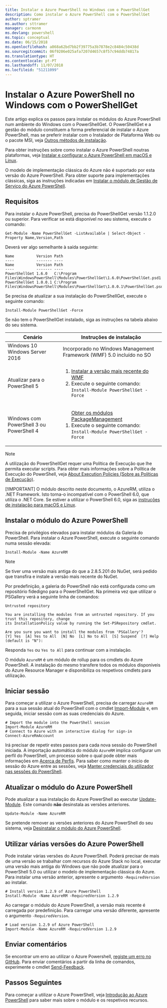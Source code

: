 ```yaml
---
title: Instalar o Azure PowerShell no Windows com o PowerShellGet
description: Como instalar o Azure PowerShell com o PowerShellGet
author: sptramer
ms.author: sttramer
manager: carmonm
ms.devlang: powershell
ms.topic: conceptual
ms.date: 06/15/2018
ms.openlocfilehash: a868a62bd7bb2f39775a3b7878e2c8484c50438d
ms.sourcegitcommit: 06f9206e025afa7207d4657c8f57c94ddb74817a
ms.translationtype: HT
ms.contentlocale: pt-PT
ms.lasthandoff: 11/07/2018
ms.locfileid: "51211099"
---
```

# <a name="install-azure-powershell-on-windows-with-powershellget"></a>Instalar o Azure PowerShell no Windows com o PowerShellGet

Este artigo explica os passos para instalar os módulos do Azure PowerShell num ambiente do Windows com o PowerShellGet. O PowerShellGet e a gestão do módulo constituem a forma preferencial de instalar o Azure PowerShell, mas se preferir instalar com o Instalador de Plataforma Web ou o pacote MSI, veja [Outros métodos de instalação](other-install.md).

Para obter instruções sobre como instalar o Azure PowerShell noutras plataformas, veja [Instalar e configurar o Azure PowerShell em macOS e Linux](install-azurermps-maclinux.md).

O modelo de implementação clássica do Azure não é suportado por esta versão do Azure PowerShell. Para obter suporte para implementações clássicas, siga as instruções indicadas em [Instalar o módulo de Gestão de Serviço do Azure PowerShell](/powershell/azure/servicemanagement/install-azure-ps).

## <a name="requirements"></a>Requisitos

Para instalar o Azure PowerShell, precisa do PowerShellGet versão 1.1.2.0 ou superior. Para verificar se está disponível no seu sistema, execute o comando:

```powershell-interactive
Get-Module -Name PowerShellGet -ListAvailable | Select-Object -Property Name,Version,Path
```

Deverá ver algo semelhante à saída seguinte:

```output
Name          Version Path
----          ------- ----
Name          Version Path
----          ------- ----
PowerShellGet 1.6.0   C:\Program Files\WindowsPowerShell\Modules\PowerShellGet\1.6.0\PowerShellGet.psd1
PowerShellGet 1.0.0.1 C:\Program Files\WindowsPowerShell\Modules\PowerShellGet\1.0.0.1\PowerShellGet.psd1
```

Se precisa de atualizar a sua instalação do PowerShellGet, execute o seguinte comando:

```powershell-interactive
Install-Module PowerShellGet -Force
```

Se não tem o PowerShellGet instalado, siga as instruções na tabela abaixo do seu sistema.

|Cenário|Instruções de instalação|
|---|---|
|Windows 10<br/>Windows Server 2016|Incorporado no Windows Management Framework (WMF) 5.0 incluído no SO|
|Atualizar para o PowerShell 5| <ol><li>[Instalar a versão mais recente do WMF](https://www.microsoft.com/en-us/download/details.aspx?id=54616)</li><li>Execute o seguinte comando:<br/>```Install-Module PowerShellGet -Force```</li></ol>|
|Windows com PowerShell 3 ou PowerShell 4|<ol><il>[Obter os módulos PackageManagement](http://go.microsoft.com/fwlink/?LinkID=746217)</il><li>Execute o seguinte comando:<br/>```Install-Module PowerShellGet -Force```</li></ol>|

> [!NOTE]
> A utilização do PowerShellGet requer uma Política de Execução que lhe permita executar scripts. Para obter mais informações sobre a Política de Execução do PowerShell, veja [About Execution Policies (Sobre as Políticas de Execução)](/powershell/module/microsoft.powershell.core/about/about_execution_policies).
>
> [!IMPORTANT]
> O módulo descrito neste documento, o AzureRM, utiliza o .NET Framework. Isto torna-o incompatível com o PowerShell 6.0, que utiliza o .NET Core. Se estiver a utilizar o PowerShell 6.0, siga as [instruções de instalação para macOS e Linux](install-azurermps-maclinux.md).

## <a name="install-the-azure-powershell-module"></a>Instalar o módulo do Azure PowerShell

Precisa de privilégios elevados para instalar módulos da Galeria do PowerShell. Para instalar o Azure PowerShell, execute o seguinte comando numa sessão elevada:

```powershell-interactive
Install-Module -Name AzureRM
```

> [!NOTE]
> Se tiver uma versão mais antiga do que a 2.8.5.201 do NuGet, será pedido que transfira e instale a versão mais recente do NuGet.

Por predefinição, a galeria do PowerShell não está configurada como um repositório fidedigno para o PowerShellGet. Na primeira vez que utilizar o PSGallery verá a seguinte linha de comandos:

```output
Untrusted repository

You are installing the modules from an untrusted repository. If you trust this repository, change
its InstallationPolicy value by running the Set-PSRepository cmdlet.

Are you sure you want to install the modules from 'PSGallery'?
[Y] Yes  [A] Yes to All  [N] No  [L] No to All  [S] Suspend  [?] Help (default is "N"):
```

Responda `Yes` ou `Yes to All` para continuar com a instalação.

O módulo `AzureRM` é um módulo de rollup para os cmdlets do Azure PowerShell. A instalação do mesmo transfere todos os módulos disponíveis do Azure Resource Manager e disponibiliza os respetivos cmdlets para utilização.

## <a name="sign-in"></a>Iniciar sessão

Para começar a utilizar o Azure PowerShell, precisa de carregar `AzureRM` para a sua sessão atual do PowerShell com o cmdlet [Import-Module](/powershell/module/Microsoft.PowerShell.Core/Import-Module) e, em seguida, iniciar sessão com as suas credenciais do Azure.

```powershell-interactive
# Import the module into the PowerShell session
Import-Module AzureRM
# Connect to Azure with an interactive dialog for sign-in
Connect-AzureRmAccount
```

Irá precisar de repetir estes passos para cada nova sessão do PowerShell iniciada. A importação automática do módulo `AzureRM` implica configurar um perfil do PowerShell, um processo sobre o qual pode obter mais informações em [Acerca de Perfis](/powershell/module/microsoft.powershell.core/about/about_profiles).
Para saber como manter o início de sessão do Azure entre as sessões, veja [Manter credenciais do utilizador nas sessões do PowerShell](context-persistence.md).

## <a name="update-the-azure-powershell-module"></a>Atualizar o módulo do Azure PowerShell

Pode atualizar a sua instalação do Azure PowerShell ao executar [Update-Module](/powershell/module/powershellget/update-module). Este comando __não__ desinstala as versões anteriores.

```powershell-interactive
Update-Module -Name AzureRM
```

Se pretende remover as versões anteriores do Azure PowerShell do seu sistema, veja [Desinstalar o módulo do Azure PowerShell](uninstall-azurerm-ps.md).

## <a name="use-multiple-versions-of-azure-powershell"></a>Utilizar várias versões do Azure PowerShell

Pode instalar várias versões do Azure PowerShell. Poderá precisar de mais de uma versão se trabalhar com recursos do Azure Stack no local, executar uma versão mais antiga do Windows que não pode atualizar para o PowerShell 5.0 ou utilizar o modelo de implementação clássica do Azure. Para instalar uma versão anterior, apresente o argumento `-RequiredVersion` ao instalar.

```powershell-interactive
# Install version 1.2.9 of Azure PowerShell
Install-Module -Name AzureRM -RequiredVersion 1.2.9
```

Ao carregar o módulo do Azure PowerShell, a versão mais recente é carregada por predefinição. Para carregar uma versão diferente, apresente o argumento `-RequiredVersion`.

```powershell-interactive
# Load version 1.2.9 of Azure PowerShell
Import-Module -Name AzureRM -RequiredVersion 1.2.9
```

## <a name="provide-feedback"></a>Enviar comentários

Se encontrar um erro ao utilizar o Azure Powershell, [registe um erro no GitHub](https://github.com/Azure/azure-powershell/issues).
Para enviar comentários a partir da linha de comandos, experimente o cmdlet [Send-Feedback](/powershell/module/azurerm.profile/send-feedback).

## <a name="next-steps"></a>Passos Seguintes

Para começar a utilizar o Azure PowerShell, veja [Introdução ao Azure PowerShell](get-started-azureps.md) para saber mais sobre o módulo e os respetivos recursos.